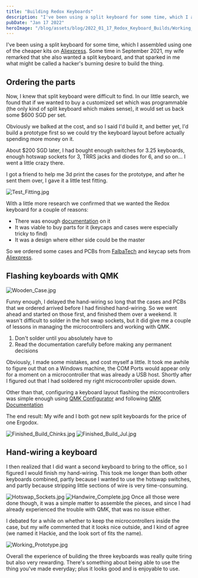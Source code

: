 ```yaml
---
title: "Building Redox Keyboards"
description: "I've been using a split keyboard for some time, which I assembled using one of the cheaper kits on AliExpress, but it was time for an upgrade"
pubDate: "Jan 17 2022"
heroImage: "/blog/assets/blog/2022_01_17_Redox_Keyboard_Builds/Working_Prototype.jpg"
---
```


I've been using a split keyboard for some time, which I assembled using one of the cheaper kits on [Aliexpress](https://www.aliexpress.com/item/33006060286.html). Some time in September 2021, my wife remarked that she also wanted a split keyboard, and that sparked in me what might be called a hacker's burning desire to build the thing. 

## Ordering the parts

Now, I knew that split keyboard were difficult to find. In our little search, we found that if we wanted to buy a customized set which was programmable (the only kind of split keyboard which makes sense), it would set us back some $600 SGD per set.

Obviously we balked at the cost, and so I said I'd build it, and better yet, I'd build a prototype first so we could try the keyboard layout before actually spending more money on it. 

About $200 SGD later, I had bought enough switches for 3.25 keyboards, enough hotswap sockets for 3, TRRS jacks and diodes for 6, and so on... I went a little crazy there. 

I got a friend to help me 3d print the cases for the prototype, and after he sent them over, I gave it a little test fitting. 

![Test_Fitting.jpg](/assets/blog/2022_01_17_Redox_Keyboard_Builds/Test_Fitting.jpg)

With a little more research we confirmed that we wanted the Redox keyboard for a couple of reasons:

- There was enough [documentation](https://hackaday.io/project/160610-redox-keyboard/log/151316-redox-handwire) on it
- It was viable to buy parts for it (keycaps and cases were especially tricky to find)
- It was a design where either side could be the master

So we ordered some cases and PCBs from [FalbaTech](https://falba.tech/) and keycap sets from [Aliexpress](https://www.aliexpress.com/item/33006060286.html).

## Flashing keyboards with QMK

![Wooden_Case.jpg](/assets/blog/2022_01_17_Redox_Keyboard_Builds/Wooden_Case.jpg)

Funny enough, I delayed the hand-wiring so long that the cases and PCBs that we ordered arrived before I had finished hand-wiring. So we went ahead and started on those first, and finished them over a weekend. It wasn't difficult to solder in the hot swap sockets, but it did give me a couple of lessons in managing the microcontrollers and working with QMK. 

1. Don't solder until you absolutely have to
2. Read the documentation carefully before making any permanent decisions

Obviously, I made some mistakes, and cost myself a little. It took me awhile to figure out that on a Windows machine, the COM Ports would appear only for a moment on a microcontroller that was already a USB host. Shortly after I figured out that I had soldered my right microcontroller upside down. 

Other than that, configuring a keyboard layout flashing the microcontrollers was simple enough using [QMK Configurator](https://config.qmk.fm/#/) and following [QMK Documentation](https://docs.qmk.fm/#/)

The end result: My wife and I both got new split keyboards for the price of one Ergodox. 

![Finished_Build_Chinks.jpg](/assets/blog/2022_01_17_Redox_Keyboard_Builds/Finished_Build_Chinks.jpg)
![Finished_Build_Jul.jpg](/assets/blog/2022_01_17_Redox_Keyboard_Builds/Finished_Build_Jul.jpg)

## Hand-wiring a keyboard

I then realized that I did want a second keyboard to bring to the office, so I figured I would finish my hand-wiring. This took me longer than both other keyboards combined, partly because I wanted to use the hotswap switches, and partly because stripping little sections of wire is very time-consuming. 

![Hotswap_Sockets.jpg](/assets/blog/2022_01_17_Redox_Keyboard_Builds/Hotswap_Sockets.jpg)
![Handwire_Complete.jpg](/assets/blog/2022_01_17_Redox_Keyboard_Builds/Handwire_Complete.jpg)
Once all those were done though, it was a simple matter to assemble the pieces, and since I had already experienced the trouble with QMK, that was no issue either. 

I debated for a while on whether to keep the microcontrollers inside the case, but my wife commented that it looks nice outside, and I kind of agree (we named it Hackie, and the look sort of fits the name). 

![Working_Prototype.jpg](/assets/blog/2022_01_17_Redox_Keyboard_Builds/Working_Prototype.jpg)

Overall the experience of building the three keyboards was really quite tiring but also very rewarding. There's something about being able to use the thing you've made everyday; plus it looks good and is enjoyable to use.
